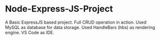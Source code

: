 # Node-Express-JS-Project
A Basic ExpressJS based project. Full CRUD operation in action.
Used MySQL as database for data storage.
Used HandleBars (hbs) as rendering engine.
VS Code as IDE.
